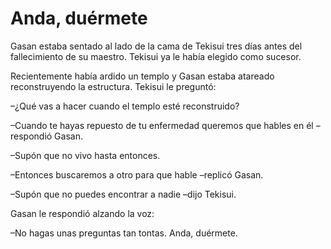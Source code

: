# Anda, duérmete

Gasan estaba sentado al lado de la cama de Tekisui tres días antes del
fallecimiento de su maestro. Tekisui ya le había elegido como sucesor.

Recientemente había ardido un templo y Gasan estaba atareado
reconstruyendo la estructura. Tekisui le preguntó:

–¿Qué vas a hacer cuando el templo esté reconstruido?

–Cuando te hayas repuesto de tu enfermedad queremos que hables en él
–respondió Gasan.

–Supón que no vivo hasta entonces.

–Entonces buscaremos a otro para que hable –replicó Gasan.

–Supón que no puedes encontrar a nadie –dijo Tekisui.

Gasan le respondió alzando la voz:

–No hagas unas preguntas tan tontas. Anda, duérmete.